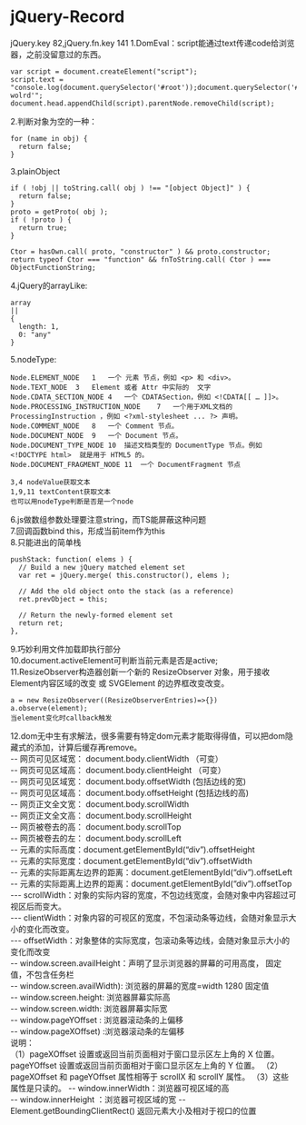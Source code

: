 # jQuery-Record
jQuery.key 82,jQuery.fn.key 141
1.DomEval：script能通过text传递code给浏览器，之前没留意过的东西。  
```
var script = document.createElement("script");
script.text = "console.log(document.querySelector('#root'));document.querySelector('#root').innerHTML='hello wolrd'";
document.head.appendChild(script).parentNode.removeChild(script);
```
2.判断对象为空的一种：
```
for (name in obj) {
  return false;
}
```
3.plainObject
```
if ( !obj || toString.call( obj ) !== "[object Object]" ) {
  return false;
}
proto = getProto( obj );
if ( !proto ) {
  return true;
}

Ctor = hasOwn.call( proto, "constructor" ) && proto.constructor;
return typeof Ctor === "function" && fnToString.call( Ctor ) === ObjectFunctionString;
```
4.jQuery的arrayLike:  
```
array
||
{
  length: 1,
  0: "any"
}
```
5.nodeType:
```
Node.ELEMENT_NODE	1	一个 元素 节点，例如 <p> 和 <div>。
Node.TEXT_NODE	3	Element 或者 Attr 中实际的  文字
Node.CDATA_SECTION_NODE	4	一个 CDATASection，例如 <!CDATA[[ … ]]>。
Node.PROCESSING_INSTRUCTION_NODE	7	一个用于XML文档的 ProcessingInstruction ，例如 <?xml-stylesheet ... ?> 声明。
Node.COMMENT_NODE	8	一个 Comment 节点。
Node.DOCUMENT_NODE	9	一个 Document 节点。
Node.DOCUMENT_TYPE_NODE	10	描述文档类型的 DocumentType 节点。例如 <!DOCTYPE html>  就是用于 HTML5 的。
Node.DOCUMENT_FRAGMENT_NODE	11	一个 DocumentFragment 节点

3,4 nodeValue获取文本
1,9,11 textContent获取文本
也可以用nodeType判断是否是一个node
```
6.js做数组参数处理要注意string，而TS能屏蔽这种问题  
7.回调函数bind this，形成当前item作为this  
8.只能进出的简单栈
```
pushStack: function( elems ) {
  // Build a new jQuery matched element set
  var ret = jQuery.merge( this.constructor(), elems );

  // Add the old object onto the stack (as a reference)
  ret.prevObject = this;

  // Return the newly-formed element set
  return ret;
},
```
9.巧妙利用文件加载即执行部分  
10.document.activeElement可判断当前元素是否是active;  
11.ResizeObserver构造器创新一个新的  ResizeObserver 对象，用于接收 Element内容区域的改变 或 SVGElement 的边界框改变改变。  
```
a = new ResizeObserver((ResizeObserverEntries)=>{})
a.observe(element);
当element变化时callback触发
```
12.dom无中生有求解法，很多需要有特定dom元素才能取得得值，可以把dom隐藏式的添加，计算后缓存再remove。  
-- 网页可见区域宽： document.body.clientWidth （可变）  
-- 网页可见区域高： document.body.clientHeight （可变）  
-- 网页可见区域宽： document.body.offsetWidth (包括边线的宽)  
-- 网页可见区域高： document.body.offsetHeight (包括边线的高)  
-- 网页正文全文宽： document.body.scrollWidth  
-- 网页正文全文高： document.body.scrollHeight  
-- 网页被卷去的高： document.body.scrollTop  
-- 网页被卷去的左： document.body.scrollLeft  
-- 元素的实际高度：document.getElementById(“div”).offsetHeight  
-- 元素的实际宽度：document.getElementById(“div”).offsetWidth  
-- 元素的实际距离左边界的距离：document.getElementById(“div”).offsetLeft  
-- 元素的实际距离上边界的距离：document.getElementById(“div”).offsetTop  
--- scrollWidth：对象的实际内容的宽度，不包边线宽度，会随对象中内容超过可视区后而变大。  
--- clientWidth：对象内容的可视区的宽度，不包滚动条等边线，会随对象显示大小的变化而改变。  
--- offsetWidth：对象整体的实际宽度，包滚动条等边线，会随对象显示大小的变化而改变  
-- window.screen.availHeight：声明了显示浏览器的屏幕的可用高度， 固定值，不包含任务栏  
-- window.screen.availWidth): 浏览器的屏幕的宽度=width 1280 固定值  
-- window.screen.height: 浏览器屏幕实际高  
-- window.screen.width: 浏览器屏幕实际宽  
-- window.pageYOffset : 浏览器滚动条的上偏移  
-- window.pageXOffset) :浏览器滚动条的左偏移  
说明：  
（1）pageXOffset 设置或返回当前页面相对于窗口显示区左上角的 X 位置。pageYOffset 设置或返回当前页面相对于窗口显示区左上角的 Y 位置。
（2） pageXOffset 和 pageYOffset 属性相等于 scrollX 和 scrollY 属性。
（3）这些属性是只读的。
-- window.innerWidth：浏览器可视区域的高  
-- window.innerHeight ：浏览器可视区域的宽
-- Element.getBoundingClientRect() 返回元素大小及相对于视口的位置